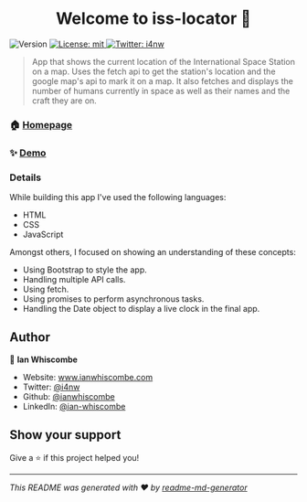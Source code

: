 <h1 align="center">Welcome to iss-locator 👋</h1>
<p>
  <img alt="Version" src="https://img.shields.io/badge/version-1.0-blue.svg?cacheSeconds=2592000" />
  <a href="#" target="_blank">
    <img alt="License: mit" src="https://img.shields.io/badge/License-mit-yellow.svg" />
  </a>
  <a href="https://twitter.com/i4nw" target="_blank">
    <img alt="Twitter: i4nw" src="https://img.shields.io/twitter/follow/i4nw.svg?style=social" />
  </a>
</p>

> App that shows the current location of the International Space Station on a map. Uses the fetch api to get the station's location and the google map's api to mark it on a map. It also fetches and displays the number of humans currently in space as well as their names and the craft they are on.

### 🏠 [Homepage](https://github.com/ianwhiscombe/iss-locator)

### ✨ [Demo](http://iss-locator-app.surge.sh)

### Details

While building this app I've used the following languages:

* HTML
* CSS
* JavaScript

Amongst others, I focused on showing an understanding of these concepts:

* Using Bootstrap to style the app.
* Handling multiple API calls.
* Using fetch.
* Using promises to perform asynchronous tasks. 
* Handling the Date object to display a live clock in the final app.

## Author

👤 **Ian Whiscombe**

* Website: www.ianwhiscombe.com
* Twitter: [@i4nw](https://twitter.com/i4nw)
* Github: [@ianwhiscombe](https://github.com/ianwhiscombe)
* LinkedIn: [@ian-whiscombe](https://linkedin.com/in/ian-whiscombe)

## Show your support

Give a ⭐️ if this project helped you!

***
_This README was generated with ❤️ by [readme-md-generator](https://github.com/kefranabg/readme-md-generator)_
